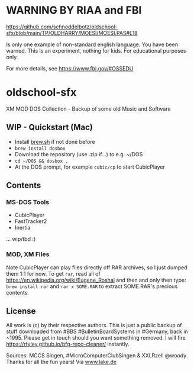 # WARNING BY RIAA and FBI 

https://github.com/schnoddelbotz/oldschool-sfx/blob/main/TP/OLDHARRY/MOESI/MOESI.PAS#L18

Is only one example of non-standard english language.
You have been warned. This is an experiment, nothing for kids.
For educational purposes only.

For more details, see https://www.fbi.gov/#OSSEDU

# oldschool-sfx

XM MOD DOS Collection - Backup of some old Music and Software

## WIP - Quickstart (Mac)

- Install [brew.sh](https://brew.sh) if not done before
- `brew install dosbox`
- Download the repository (use .zip if...) to e.g. ~/DOS
- `cd ~/DOS && dosbox .`
- At the DOS prompt, for example `cubic/cp` to start CubicPlayer

## Contents 

### MS-DOS Tools

- CubicPlayer
- FastTracker2
- Inertia

... wip/tbd :)


### MOD, XM Files 

Note CubicPlayer can play files directly off RAR archives,
so I just dumped them 1:1 for now. To get `rar`, read all
of https://en.wikipedia.org/wiki/Eugene_Roshal and then
and only then type: `brew install rar` and `rar x SOME.RAR` to
extract SOME.RAR's precious contents.


## License 

All work is (c) by their respective authors. This is just a public backup
of stuff downloaded from #BBS #BulletinBoardSystems in #Germany, back
in ~1995. Please get in touch should you want something removed.
I will fire https://rtyley.github.io/bfg-repo-cleaner/ instantly.

Sources: MCCS Singen, #MicroComputerClubSingen & XXLRzell @woody.
Thanks for all the fun years! Via www.lake.de

